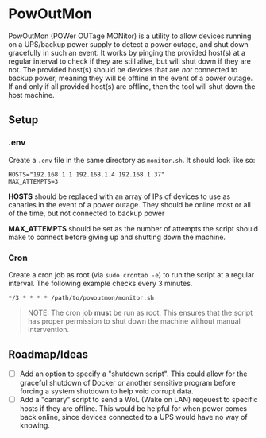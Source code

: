 # PowOutMon

PowOutMon (POWer OUTage MONitor) is a utility to allow devices running on a UPS/backup power supply to detect a power outage, and shut down gracefully in such an event. It works by pinging the provided host(s) at a regular interval to check if they are still alive, but will shut down if they are not. The provided host(s) should be devices that are _not_ connected to backup power, meaning they will be offline in the event of a power outage. If and only if all provided host(s) are offline, then the tool will shut down the host machine.

## Setup

### .env

Create a `.env` file in the same directory as `monitor.sh`. It should look like so:

```
HOSTS="192.168.1.1 192.168.1.4 192.168.1.37"
MAX_ATTEMPTS=3
```

**HOSTS** should be replaced with an array of IPs of devices to use as canaries in the event of a power outage. They should be online most or all of the time, but not connected to backup power

**MAX_ATTEMPTS** should be set as the number of attempts the script should make to connect before giving up and shutting down the machine.

### Cron

Create a cron job as root (via `sudo crontab -e`) to run the script at a regular interval. The following example checks every 3 minutes.

```
*/3 * * * * /path/to/powoutmon/monitor.sh
```

> NOTE: The cron job **must** be run as root. This ensures that the script has proper permission to shut down the machine without manual intervention.

## Roadmap/Ideas

- [ ] Add an option to specify a "shutdown script". This could allow for the graceful shutdown of Docker or another sensitive program before forcing a system shutdown to help void corrupt data.
- [ ] Add a "canary" script to send a WoL (Wake on LAN) reqeuest to specific hosts if they are offline. This would be helpful for when power comes back online, since devices connected to a UPS would have no way of knowing.

